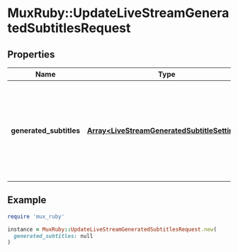 # MuxRuby::UpdateLiveStreamGeneratedSubtitlesRequest

## Properties

| Name | Type | Description | Notes |
| ---- | ---- | ----------- | ----- |
| **generated_subtitles** | [**Array&lt;LiveStreamGeneratedSubtitleSettings&gt;**](LiveStreamGeneratedSubtitleSettings.md) | Update automated speech recognition subtitle configuration for a live stream. At most one subtitle track is allowed. | [optional] |

## Example

```ruby
require 'mux_ruby'

instance = MuxRuby::UpdateLiveStreamGeneratedSubtitlesRequest.new(
  generated_subtitles: null
)
```

